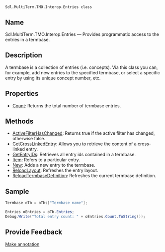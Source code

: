 

# 
    Sdl.MultiTerm.TMO.Interop.Entries class



## Name

Sdl.MultiTerm.TMO.Interop.Entries —          Provides programmatic access to the entries in a termbase.



## Description



A termbase is a collection of entries (i.e. concepts). Via this class you can, for example, add new entries to the specified termbase, or select a specific entry by using its unique concept number, etc.



## Properties

* [Count](Sdl.MultiTerm.TMO.Interop.Entries.Count.html): Returns the total number of termbase entries.




## Methods

* [ActiveFilterHasChanged](Sdl.MultiTerm.TMO.Interop.Entries.ActiveFilterHasChanged.html): Returns true if the active filter has changed, otherwise false.
* [GetCrossLinkedEntry](Sdl.MultiTerm.TMO.Interop.Entries.GetCrossLinkedEntry.html): Allows you to retrieve the content of a cross-linked entry.
* [GetEntryIDs](Sdl.MultiTerm.TMO.Interop.Entries.GetEntryIDs.html): Retrieves all entry ids contained in a termbase.
* [Item](Sdl.MultiTerm.TMO.Interop.Entries.Item.html): Refers to a particular entry.
* [New](Sdl.MultiTerm.TMO.Interop.Entries.New.html): Adds a new entry to the termbase.
* [ReloadLayout](Sdl.MultiTerm.TMO.Interop.Entries.ReloadLayout.html): Refreshes the entry layout.
* [ReloadTermbaseDefinition](Sdl.MultiTerm.TMO.Interop.Entries.ReloadTermbaseDefinition.html): Refreshes the current termbase definition.




## Sample


```cs
Termbase oTb = oTbs["Termbase name"];

Entries oEntries = oTb.Entries;
Debug.Write("Total entry count: " + oEntries.Count.ToString());
```



## Provide Feedback

[Make annotation](mailto:sdk-feedback@sdl.com&amp;subject=Reference%20for%20Sdl.MultiTerm.TMO.Interop.Entries)

